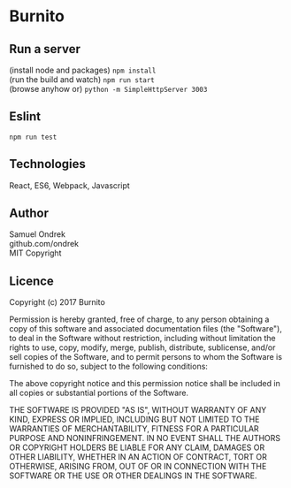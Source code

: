 # Burnito 

## Run a server
(install node and packages) `npm install`<br />
(run the build and watch) `npm run start`<br />
(browse anyhow or) `python -m SimpleHttpServer 3003`<br />

## Eslint
`npm run test`

## Technologies
React, ES6, Webpack, Javascript

## Author
Samuel Ondrek<br />
github.com/ondrek<br />
MIT Copyright<br />

## Licence
Copyright (c) 2017 Burnito

Permission is hereby granted, free of charge, to any person obtaining a copy
of this software and associated documentation files (the "Software"), to deal
in the Software without restriction, including without limitation the rights
to use, copy, modify, merge, publish, distribute, sublicense, and/or sell
copies of the Software, and to permit persons to whom the Software is
furnished to do so, subject to the following conditions:

The above copyright notice and this permission notice shall be included in all
copies or substantial portions of the Software.

THE SOFTWARE IS PROVIDED "AS IS", WITHOUT WARRANTY OF ANY KIND, EXPRESS OR
IMPLIED, INCLUDING BUT NOT LIMITED TO THE WARRANTIES OF MERCHANTABILITY,
FITNESS FOR A PARTICULAR PURPOSE AND NONINFRINGEMENT. IN NO EVENT SHALL THE
AUTHORS OR COPYRIGHT HOLDERS BE LIABLE FOR ANY CLAIM, DAMAGES OR OTHER
LIABILITY, WHETHER IN AN ACTION OF CONTRACT, TORT OR OTHERWISE, ARISING FROM,
OUT OF OR IN CONNECTION WITH THE SOFTWARE OR THE USE OR OTHER DEALINGS IN THE
SOFTWARE.
